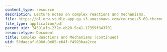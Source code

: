 ```yaml
---
content_type: resource
description: Lecture notes on complex reactions and mechanisms.
file: https://ol-ocw-studio-app-qa.s3.amazonaws.com/courses/5-60-thermodynamics-kinetics-spring-2008/50daecaf606d0e85e64ff4993baa2cce_5_60_lecture33.pdf
file_type: application/pdf
parent_uid: 74591afb-232e-eb20-5c41-17359f843701
resourcetype: Document
title: Complex Reactions and Mechanisms (continued)
uid: 50daecaf-606d-0e85-e64f-f4993baa2cce
---
```

